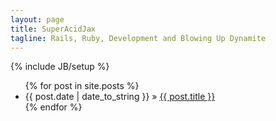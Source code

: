 ```yaml
---
layout: page
title: SuperAcidJax
tagline: Rails, Ruby, Development and Blowing Up Dynamite
---
```

{% include JB/setup %}

<ul class="posts">
  {% for post in site.posts %}
    <li><span>{{ post.date | date_to_string }}</span> &raquo; <a href="{{ BASE_PATH }}{{ post.url }}">{{ post.title }}</a></li>
  {% endfor %}
</ul>


